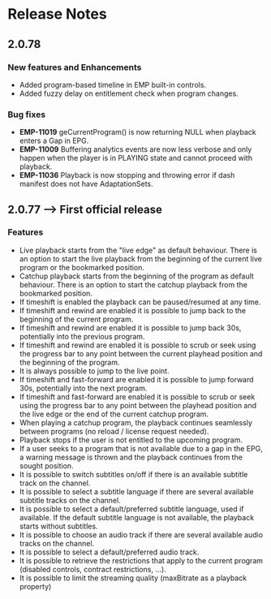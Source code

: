 # Release Notes

## 2.0.78

### New features and Enhancements
- Added program-based timeline in EMP built-in controls.
- Added fuzzy delay on entitlement check when program changes.

### Bug fixes
- **EMP-11019** geCurrentProgram() is now returning NULL when playback enters a Gap in EPG.
- **EMP-11009** Buffering analytics events are now less verbose and only happen when the player is in PLAYING state and cannot proceed with playback.
- **EMP-11036** Playback is now stopping and throwing error if dash manifest does not have AdaptationSets. 

## 2.0.77 --> First official release

### Features
- Live playback starts from the "live edge" as default behaviour. There is an option to start the live playback from the beginning of the current live program or the bookmarked position. 
- Catchup playback starts from the beginning of the program as default behaviour. There is an option to start the catchup playback from the bookmarked position.
- If timeshift is enabled the playback can be paused/resumed at any time.
- If timeshift and rewind are enabled it is possible to jump back to the beginning of the current program.
- If timeshift and rewind are enabled it is possible to jump back 30s, potentially into the previous program.
- If timeshift and rewind are enabled it is possible to scrub or seek using the progress bar to any point between the current playhead position and the beginning of the program. 
- It is always possible to jump to the live point.
- If timeshift and fast-forward are enabled it is possible to jump forward 30s, potentially into the next program.
- If timeshift and fast-forward are enabled it is possible to scrub or seek using the progress bar to any point between the playhead position and the live edge or the end of the current catchup program.
- When playing a catchup program, the playback continues seamlessly between programs (no reload / license request needed).
- Playback stops if the user is not entitled to the upcoming program.
- If a user seeks to a program that is not available due to a gap in the EPG, a warning message is thrown and the playback continues from the sought position. 
- It is possible to switch subtitles on/off if there is an available subtitle track on the channel.
- It is possible to select a subtitle language if there are several available subtitle tracks on the channel.
- It is possible to select a default/preferred subtitle language, used if available. If the default subtitle language is not available, the playback starts without subtitles.
- It is possible to choose an audio track if there are several available audio tracks on the channel.
- It is possible to select a default/preferred audio track.
- It is possible to retrieve the restrictions that apply to the current program (disabled controls, contract restrictions, ...).
- It is possible to limit the streaming quality (maxBitrate as a playback property)
